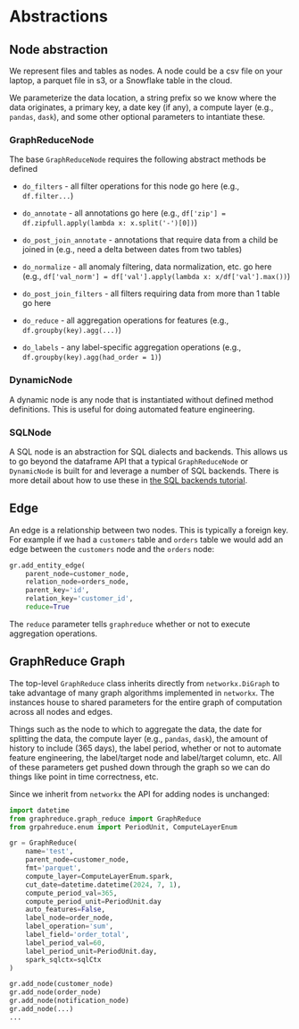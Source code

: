 # Abstractions

## Node abstraction
We represent files and tables as nodes.  A node could be a csv file
on your laptop, a parquet file in s3, or a Snowflake table in the cloud.

We parameterize the data location, a string prefix so we know where the data originates,
a primary key, a date key (if any), a compute layer (e.g., `pandas`, `dask`), and
some other optional parameters to intantiate these.

### GraphReduceNode
The base `GraphReduceNode` requires the following abstract methods be defined

* `do_filters` - all filter operations for this node go here (e.g., `df.filter...`)

* `do_annotate` - all annotations go here (e.g., `df['zip'] = df.zipfull.apply(lambda x: x.split('-')[0])`)

* `do_post_join_annotate` - annotations that require data from a child be joined in (e.g., need a delta between dates from two tables)

* `do_normalize` - all anomaly filtering, data normalization, etc. go here (e.g., `df['val_norm'] = df['val'].apply(lambda x: x/df['val'].max())`)

* `do_post_join_filters` - all filters requiring data from more than 1 table go here

* `do_reduce` - all aggregation operations for features (e.g., `df.groupby(key).agg(...)`)

* `do_labels` - any label-specific aggregation operations (e.g., `df.groupby(key).agg(had_order = 1)`)


### DynamicNode
A dynamic node is any node that is instantiated without defined method 
definitions.  This is useful for doing automated feature engineering.

### SQLNode
A SQL node is an abstraction for SQL dialects and backends.  This allows us to
go beyond the dataframe API that a typical `GraphReduceNode` or `DynamicNode` 
is built for and leverage a number of SQL backends.  There is more detail
about how to use these in [the SQL backends tutorial](tutorial_sql_dialects.md).


## Edge
An edge is a relationship between two nodes.  This is typically a foreign key.  For 
example if we had a `customers` table and `orders` table we would add an edge between the 
`customers` node and the `orders` node:

```Python
gr.add_entity_edge(
    parent_node=customer_node,
    relation_node=orders_node,
    parent_key='id',
    relation_key='customer_id',
    reduce=True
```

The `reduce` parameter tells `graphreduce` whether or not to execute 
aggregation operations.


## GraphReduce Graph
The top-level `GraphReduce` class inherits directly from `networkx.DiGraph`
to take advantage of many graph algorithms implemented in `networkx`.  The instances
house to shared parameters for the entire graph of computation across all nodes and edges.

Things such as the node to which to aggregate the data, the date for splitting the data, the compute layer (e.g., `pandas`, `dask`), the amount of history to include (365 days), the label period, whether or not to automate feature engineering, the label/target node and label/target column, etc.  All of these parameters
get pushed down through the graph so we can do things like point in time correctness, etc.

Since we inherit from `networkx` the API for adding nodes is unchanged:
```Python
import datetime
from graphreduce.graph_reduce import GraphReduce
from grpahreduce.enum import PeriodUnit, ComputeLayerEnum

gr = GraphReduce(
    name='test',
    parent_node=customer_node,
    fmt='parquet',
    compute_layer=ComputeLayerEnum.spark,
    cut_date=datetime.datetime(2024, 7, 1),
    compute_period_val=365,
    compute_period_unit=PeriodUnit.day
    auto_features=False,
    label_node=order_node,
    label_operation='sum',
    label_field='order_total',
    label_period_val=60,
    label_period_unit=PeriodUnit.day,
    spark_sqlctx=sqlCtx
)

gr.add_node(customer_node)
gr.add_node(order_node)
gr.add_node(notification_node)
gr.add_node(...)
...
```
